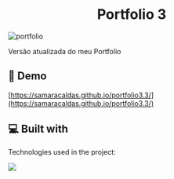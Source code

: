 <h1 align="center" id="title">Portfolio 3</h1>

![portfolio](https://github.com/samaracaldas/portfolio3.3/assets/92318337/bee421af-8abc-4f13-b723-dd3bda2eb4d2)

<p id="description">Versão atualizada do meu Portfolio</p>

<h2>🚀 Demo</h2>

[https://samaracaldas.github.io/portfolio3.3/](https://samaracaldas.github.io/portfolio3.3/)

  
  
<h2>💻 Built with</h2>

Technologies used in the project:

<p align="left">
  <a href="https://skillicons.dev">
    <img src="https://skillicons.dev/icons?i=html,css,angular,typescript" />
  </a>
</p>
